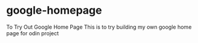 # google-homepage
To Try Out Google Home Page
This is to try building my own google home page for odin project
